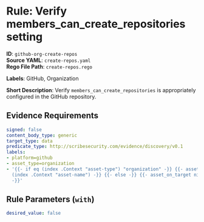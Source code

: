 # Rule: Verify members_can_create_repositories setting

**ID**: `github-org-create-repos`  
**Source YAML**: `create-repos.yaml`  
**Rego File Path**: `create-repos.rego`  

**Labels**: GitHub, Organization

**Short Description**: Verify `members_can_create_repositories` is appropriately configured in the GitHub repository.

## Evidence Requirements

```yaml
signed: false
content_body_type: generic
target_type: data
predicate_type: http://scribesecurity.com/evidence/discovery/v0.1
labels:
- platform=github
- asset_type=organization
- '{{- if eq (index .Context "asset-type") "organization" -}} {{- asset_on_target
  (index .Context "asset-name") -}} {{- else -}} {{- asset_on_target nil -}} {{- end
  -}}'
```
## Rule Parameters (`with`)

```yaml
desired_value: false
```
